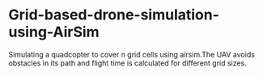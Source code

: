 # Grid-based-drone-simulation-using-AirSim
Simulating a quadcopter to cover n grid cells using airsim.The UAV avoids obstacles in its path and flight time is calculated for different grid sizes.

